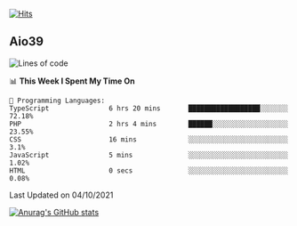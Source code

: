 [![Hits](https://hits.seeyoufarm.com/api/count/incr/badge.svg?url=https%3A%2F%2Fgithub.com%2Faio39&count_bg=%2339C5BB&title_bg=%23555555&icon=&icon_color=%23E7E7E7&title=hits&edge_flat=false)](https://hits.seeyoufarm.com)

## Aio39

<!--START_SECTION:waka-->
![Lines of code](https://img.shields.io/badge/From%20Hello%20World%20I%27ve%20Written-782215%20lines%20of%20code-blue)

📊 **This Week I Spent My Time On** 

```text
💬 Programming Languages: 
TypeScript               6 hrs 20 mins       ██████████████████░░░░░░░   72.18% 
PHP                      2 hrs 4 mins        ██████░░░░░░░░░░░░░░░░░░░   23.55% 
CSS                      16 mins             ░░░░░░░░░░░░░░░░░░░░░░░░░   3.1% 
JavaScript               5 mins              ░░░░░░░░░░░░░░░░░░░░░░░░░   1.02% 
HTML                     0 secs              ░░░░░░░░░░░░░░░░░░░░░░░░░   0.08%

```


 Last Updated on 04/10/2021
<!--END_SECTION:waka-->
[![Anurag's GitHub stats](https://github-readme-stats.vercel.app/api?username=aio39)](https://github.com/anuraghazra/github-readme-stats)

<!--
**aio39/aio39** is a ✨ _special_ ✨ repository because its `README.md` (this file) appears on your GitHub profile.

Here are some ideas to get you started:

- 🔭 I’m currently working on ...
- 🌱 I’m currently learning ...
- 👯 I’m looking to collaborate on ...
- 🤔 I’m looking for help with ...
- 💬 Ask me about ...
- 📫 How to reach me: ...
- 😄 Pronouns: ...
- ⚡ Fun fact: ...
-->
